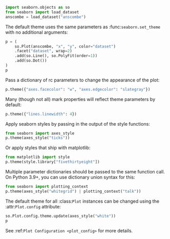 ```python
import seaborn.objects as so
from seaborn import load_dataset
anscombe = load_dataset("anscombe")
```
The default theme uses the same parameters as :func:`seaborn.set_theme` with no additional arguments:

```python
p = (
    so.Plot(anscombe, "x", "y", color="dataset")
    .facet("dataset", wrap=2)
    .add(so.Line(), so.PolyFit(order=1))
    .add(so.Dot())
)
p
```
Pass a dictionary of rc parameters to change the appearance of the plot:

```python
p.theme({"axes.facecolor": "w", "axes.edgecolor": "slategray"})
```
Many (though not all) mark properties will reflect theme parameters by default:

```python
p.theme({"lines.linewidth": 4})
```
Apply seaborn styles by passing in the output of the style functions:

```python
from seaborn import axes_style
p.theme(axes_style("ticks"))
```
Or apply styles that ship with matplotlib:

```python
from matplotlib import style
p.theme(style.library["fivethirtyeight"])
```
Multiple parameter dictionaries should be passed to the same function call. On Python 3.9+, you can use dictionary union syntax for this:

```python
from seaborn import plotting_context
p.theme(axes_style("whitegrid") | plotting_context("talk"))
```
The default theme for all :class:`Plot` instances can be changed using the :attr:`Plot.config` attribute:

```python
so.Plot.config.theme.update(axes_style("white"))
p
```
See :ref:`Plot Configuration <plot_config>` for more details.